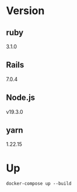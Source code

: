 # Version

## ruby
3.1.0

## Rails
7.0.4

## Node.js
v19.3.0

## yarn
1.22.15

# Up

```
docker-compose up --build
```


